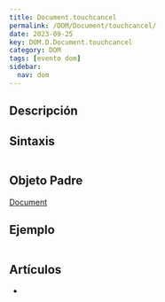 ```yaml
---
title: Document.touchcancel
permalink: /DOM/Document/touchcancel/
date: 2023-09-25
key: DOM.D.Document.touchcancel
category: DOM
tags: [evento dom]
sidebar:
  nav: dom
---
```


## Descripción


## Sintaxis


```javascript

```


## Objeto Padre


[Document](https://www.w3api.com/DOM/Document/)


## Ejemplo


```javascript

```


## Artículos

- 
